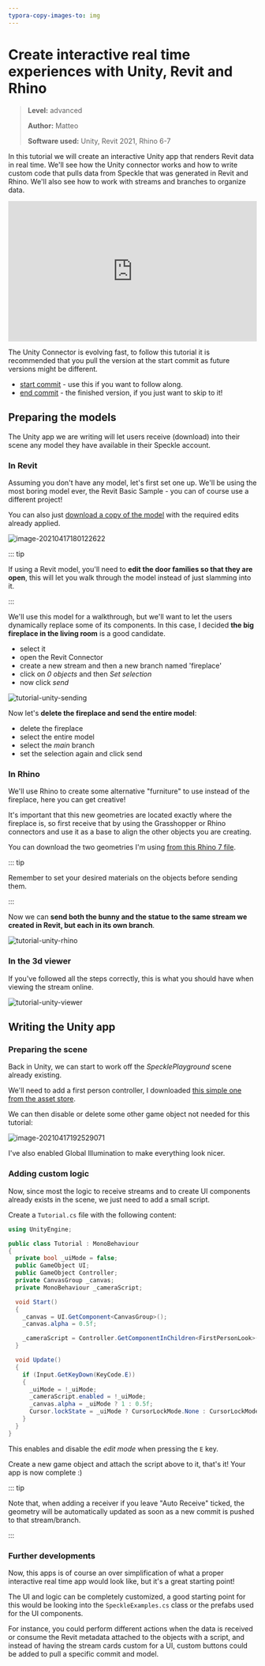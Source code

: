 ```yaml
---
typora-copy-images-to: img
---
```


# Create interactive real time experiences with Unity, Revit and Rhino

>**Level:** advanced
>
>**Author:** Matteo
>
>**Software used:** Unity, Revit 2021, Rhino 6-7

In this tutorial we will create an interactive Unity app that renders Revit data in real time. We'll see how the Unity connector works and how to write custom code that pulls data from Speckle that was generated in Revit and Rhino. We'll also see how to work with streams and branches to organize data.

<div style="position: relative;padding-bottom: 56.25%;"><iframe width="100%" height="100%" style="position: absolute;" src="https://www.youtube.com/embed/VEipv8XzPdI" title="YouTube video player" frameborder="0" allow="accelerometer; autoplay; clipboard-write; encrypted-media; gyroscope; picture-in-picture" allowfullscreen></iframe></div>

The Unity Connector is evolving fast, to follow this tutorial it is recommended that you pull the version at the start commit as future versions might be different.

- [start commit]() - use this if you want to follow along.
- [end commit]() - the finished version, if you just want to skip to it!

## Preparing the models

The Unity app we are writing will let users receive (download) into their scene any model they have available in their Speckle account.

### In Revit

Assuming you don't have any model, let's first set one up. We'll be using the most boring model ever, the Revit Basic Sample - you can of course use a different project!

You can also just [download a copy of the model](https://drive.google.com/file/d/18UK-aJFzjFEn-Gys_qGFfp9X4HwToNUr/view?usp=sharing) with the required edits already applied.

![image-20210417180122622](img/image-20210417180122622.png)

::: tip

If using a Revit model, you'll need to **edit the door families so that they are open**, this will let you walk through the model instead of just slamming into it.

:::

We'll use this model for a walkthrough, but we'll want to let the users dynamically replace some of its components. In this case, I decided **the big fireplace in the living room** is a good candidate.

- select it
- open the Revit Connector
- create a new stream and then a new branch named 'fireplace'
- click on _0 objects_ and then _Set selection_
- now click _send_

![tutorial-unity-sending](img/tutorial-unity-sending.gif)

Now let's **delete the fireplace and send the entire model**:

- delete the fireplace
- select the entire model
- select the _main_ branch
- set the selection again and click send

### In Rhino

We'll use Rhino to create some alternative "furniture" to use instead of the fireplace, here you can get creative!

It's important that this new geometries are located exactly where the fireplace is, so first receive that by using the Grasshopper or Rhino connectors and use it as a base to align the other objects you are creating.

You can download the two geometries I'm using [from this Rhino 7 file](https://drive.google.com/file/d/1dvG_CBB4l7Zc14lCA1UGBr6ruNWSZP0G/view?usp=sharing).

::: tip

Remember to set your desired materials on the objects before sending them.

:::

Now we can **send both the bunny and the statue to the same stream we created in Revit, but each in its own branch**.

![tutorial-unity-rhino](img/tutorial-unity-rhino.gif)

### In the 3d viewer

If you've followed all the steps correctly, this is what you should have when viewing the stream online.

![tutorial-unity-viewer](img/tutorial-unity-viewer-1618681212999.gif)

## Writing the Unity app

### Preparing the scene

Back in Unity, we can start to work off the _SpecklePlayground_ scene already existing.

We'll need to add a first person controller, I downloaded [this simple one from the asset store](https://assetstore.unity.com/packages/tools/input-management/mini-first-person-controller-174710).

We can then disable or delete some other game object not needed for this tutorial:

![image-20210417192529071](img/image-20210417192529071.png)

I've also enabled Global Illumination to make everything look nicer.

### Adding custom logic

Now, since most the logic to receive streams and to create UI components already exists in the scene, we just need to add a small script.

Create a `Tutorial.cs` file with the following content:

```csharp
using UnityEngine;

public class Tutorial : MonoBehaviour
{
  private bool _uiMode = false;
  public GameObject UI;
  public GameObject Controller;
  private CanvasGroup _canvas;
  private MonoBehaviour _cameraScript;

  void Start()
  {
    _canvas = UI.GetComponent<CanvasGroup>();
    _canvas.alpha = 0.5f;

    _cameraScript = Controller.GetComponentInChildren<FirstPersonLook>();
  }

  void Update()
  {
    if (Input.GetKeyDown(KeyCode.E))
    {
      _uiMode = !_uiMode;
      _cameraScript.enabled = !_uiMode;
      _canvas.alpha = _uiMode ? 1 : 0.5f;
      Cursor.lockState = _uiMode ? CursorLockMode.None : CursorLockMode.Locked;
    }
  }
}

```

This enables and disable the _edit mode_ when pressing the `E` key.

Create a new game object and attach the script above to it, that's it! Your app is now complete :)

::: tip

Note that, when adding a receiver if you leave "Auto Receive" ticked, the geometry will be automatically updated as soon as a new commit is pushed to that stream/branch.

:::

### Further developments

Now, this apps is of course an over simplification of what a proper interactive real time app would look like, but it's a great starting point!

The UI and logic can be completely customized, a good starting point for this would be looking into the `SpeckleExamples.cs` class or the prefabs used for the UI components.

For instance, you could perform different actions when the data is received or consume the Revit metadata attached to the objects with a script, and instead of having the stream cards custom for a UI, custom buttons could be added to pull a specific commit and model.
